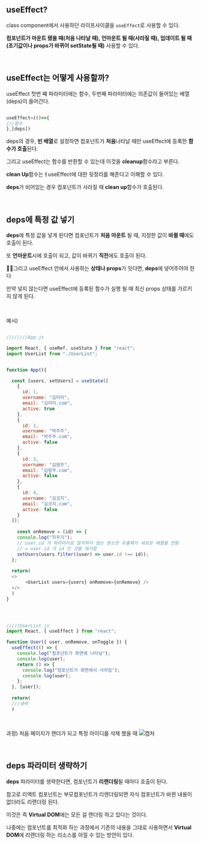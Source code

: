 ## useEffect?
class component에서 사용하던 라이프사이클을 `useEffect`로 사용할 수 있다.

**컴포넌트가 마운트 됐을 때(처음 나타날 때), 언마운트 될 때(사라질 때), 업데이트 될 때(초기값이나 props가 바뀌어
setState될 때)** 사용할 수 있다. 

<br>

## useEffect는 어떻게 사용할까?

useEffect 첫번 째 파라미터에는 함수, 두번째 파라미터에는 의존값이 들어있는 배열(deps)이 들어간다. 

```js

useEffect=(()=>{
///함수
},[deps])

```

deps의 경우, **빈 배열**로 설정하면 컴포넌트가 **처음**나타날 때만 useEffect에 등록한 **함수가 호출**된다.

그리고 useEffect는 함수를 반환할 수 있는데 이것을 **cleanup**함수라고 부른다. 

**clean Up**함수는ㅕuseEffect에 대한 뒷정리를 해준다고 이해할 수 있다.

**deps**가 비어있는 경우 컴포넌트가 사라질 때 **clean up**함수가 호출된다. 

<br>

## deps에 특정 값 넣기

**deps**에 특정 값을 넣게 된다면 컴포넌트가 **처음 마운트** 될 때, 지정한 값이 **바뀔 때**에도 호출이 된다. 

또 **언마운트**시에 호출이 되고, 값이 바뀌기 **직전**에도 호출이 된다. 

🤷‍♀️그리고 useEffect 안에서 사용하는 **상태나 props**가 잇다면, **deps**에 넣어주어야 한다

만약 넣지 않는다면 useEffect에 등록된 함수가 실행 될 때 최신 props 상태를 가르키지 않게 된다. 


<br>

예시)

```js

////////App.js

import React, { useRef, useState } from "react";
import UserList from "./UserList";


function App(){

  const [users, setUsers] = useState([
    {
      id: 1,
      username: "김미미",
      email: "김미미.com",
      active: true
    },
    {
      id: 2,
      username: "박주주",
      email: "박주주.com",
      active: false
    },
    {
      id: 3,
      username: "김땅주",
      email: "김땅주.com",
      active: false
    },
    {
      id: 4,
      username: "김코지",
      email: "김코지.com",
      active: false
    }
  ]);
  
    const onRemove = (id) => {
    console.log("지우기");
    // user.id 가 파라미터로 일치하지 않는 원소만 추출해서 새로운 배열을 만듬
    // = user.id 가 id 인 것을 제거함
    setUsers(users.filter((user) => user.id !== id));
  };
  
  return(
  <>
       <UserList users={users} onRemove={onRemove} />
  </>
  )
}




/////UserList.js
import React, { useEffect } from "react";

function User({ user, onRemove, onToggle }) {
  useEffect(() => {
    console.log("컴포넌트가 화면에 나타남");
    console.log(user);
    return () => {
      console.log("컴포넌트가 화면에서 사라짐");
      console.log(user);
    };
  }, [user]);
  
  return(
  ///생략
  )


```


<br>

과정) 처음 페이지가 랜더가 되고 특정 아이디를 삭제 했을 때 
![캡처](https://user-images.githubusercontent.com/68775082/148019002-019359b2-9ef2-4823-841d-b99e3a9d8c34.PNG)


<br>

## deps 파라미터 생략하기 

**deps** 파라미터를 생략한다면, 컴포넌트가 **리랜더링**될 때마다 호출이 된다. 

참고로 리액트 컴포넌트는 부모컴포넌트가 리렌더링되면 자식 컴포넌트가 바뀐 내용이 없더라도 리랜더링 된다. 

이것은 즉 **Virtual DOM**에는 모든 걸 렌더링 하고 있다는 것이다.

나중에는 컴포넌트를 최적화 하는 과정에서 기존의 내용을 그대로 사용하면서 **Virtual DOM**에 리랜더링 하는 리소스를 아낄 수 있는 방안이 있다. 



